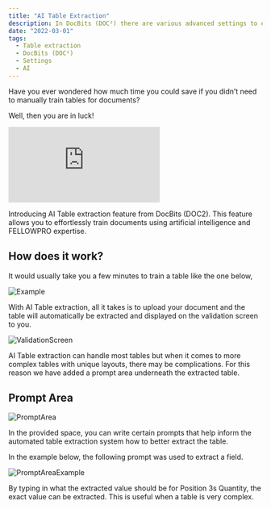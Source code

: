 ```yaml
---
title: "AI Table Extraction"
description: In DocBits (DOC²) there are various advanced settings to extract a table. On this page you will find a few examples of different table characteristics.
date: "2022-03-01"
tags:
  - Table extraction
  - DocBits (DOC²)
  - Settings
  - AI
---
```


Have you ever wondered how much time you could save if you didn’t need to manually train tables for documents?

Well, then you are in luck!

<div class='video-container'>
  <iframe src='https://www.youtube.com/watch?v=GX0Sjvq9ruA' frameborder='0' allowfullscreen></iframe>
</div> 

Introducing AI Table extraction feature from DocBits (DOC2). This feature allows you to effortlessly train documents using artificial intelligence and FELLOWPRO expertise.

## How does it work?

It would usually take you a few minutes to train a table like the one below,

![Example](/_images/docbits/Table-Extraction/10-AI/image_1_example.png)

With AI Table extraction, all it takes is to upload your document and the table will automatically be extracted and displayed on the validation screen to you.

![ValidationScreen](/_images/docbits/Table-Extraction/10-AI/image_2_validation_screen.png)

AI Table extraction can handle most tables but when it comes to more complex tables with unique layouts, there may be complications. For this reason we have added a prompt area underneath the extracted table.

## Prompt Area

![PromptArea](/_images/docbits/Table-Extraction/10-AI/image_3_prompt_area.png)

In the provided space, you can write certain prompts that help inform the automated table extraction system how to better extract the table.

In the example below, the following prompt was used to extract a field.

![PromptAreaExample](/_images/docbits/Table-Extraction/10-AI/image_4_prompt_area_example.png)

By typing in what the extracted value should be for Position 3s Quantity, the exact value can be extracted. This is useful when a table is very complex.